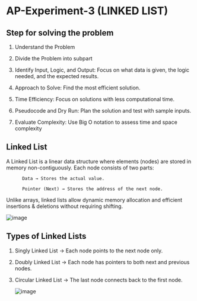 # AP-Experiment-3 (LINKED LIST)

## Step for solving the problem

1. Understand the Problem 

2. Divide the Problem into subpart 

3. Identify Input, Logic, and Output: Focus on what data is given, the logic needed, and the expected results. 

4. Approach to Solve: Find the most efficient solution. 

5. Time Efficiency: Focus on solutions with less computational time. 

6. Pseudocode and Dry Run: Plan the solution and test with sample inputs. 

7. Evaluate Complexity: Use Big O notation to assess time and space complexity

## Linked List 
A Linked List is a linear data structure where elements (nodes) are stored in memory non-contiguously. Each node consists of two parts: 

          Data → Stores the actual value. 

          Pointer (Next) → Stores the address of the next node. 

Unlike arrays, linked lists allow dynamic memory allocation and efficient insertions & deletions without requiring shifting. 

![image](https://github.com/user-attachments/assets/d24f309b-4342-426c-9790-bf001c9373e0)

## Types of Linked Lists 

1. Singly Linked List → Each node points to the next node only. 

2. Doubly Linked List → Each node has pointers to both next and previous nodes. 

3. Circular Linked List → The last node connects back to the first node.
   
   ![image](https://github.com/user-attachments/assets/f82337f5-b1f9-453d-aeda-74ba29ba94c4)
